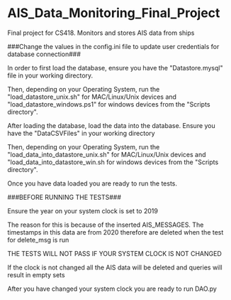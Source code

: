 # AIS_Data_Monitoring_Final_Project
Final project for CS418. Monitors and stores AIS data from ships

###Change the values in the config.ini file to update user credentials for database connection###

In order to first load the database, ensure you have the "Datastore.mysql" file in your working directory.

Then, depending on your Operating System, run the "load_datastore_unix.sh" for MAC/Linux/Unix devices 
and "load_datastore_windows.ps1" for windows devices from the "Scripts directory".

After loading the database, load the data into the database. Ensure you have the "DataCSVFiles" in your working directory

Then, depending on your Operating System, run the "load_data_into_datastore_unix.sh" for MAC/Linux/Unix devices 
and "load_data_into_datastore_win.sh for windows devices from the "Scripts directory".

Once you have data loaded you are ready to run the tests.

###BEFORE RUNNING THE TESTS###

Ensure the year on your system clock is set to 2019

The reason for this is because of the inserted AIS_MESSAGES. 
The timestamps in this data are from 2020 therefore are deleted when the test for delete_msg is run

THE TESTS WILL NOT PASS IF YOUR SYSTEM CLOCK IS NOT CHANGED

If the clock is not changed all the AIS data will be deleted and queries will result in empty sets


After you have changed your system clock you are ready to run DAO.py 



